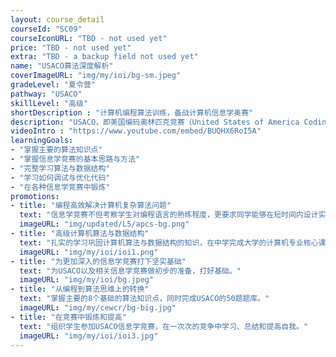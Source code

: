 ```yaml
---
layout: course_detail
courseId: "SC09"
courseIconURL: "TBD - not used yet"
price: "TBD - not used yet"
extra: "TBD - a backup field not used yet"
name: "USACO算法深度解析"
coverImageURL: "img/my/ioi/bg-sm.jpeg"
gradeLevel: "夏令营"
pathway: "USACO"
skillLevel: "高级"
shortDescription : "计算机编程算法训练，备战计算机信息学奥赛"
description: "USACO，即美国编码奥林匹克竞赛（United States of America Coding Olympiad），是世界上最负盛名的编码竞赛之一，挑战高中生解决和掌握高难度的编程问题。在本夏令营中，学生将通过了解在 USACO 竞赛中取得优异成绩所需的基本算法，开始他们的交易之旅。本课程的主要目标是让学生从编程过渡到算法思维。学生通过锻炼，为参加更深入的信息学竞赛打下坚实的基础"
videoIntro : "https://www.youtube.com/embed/BUQHX6RoI5A"
learningGoals:
- "掌握主要的算法知识点"
- "掌握信息学竞赛的基本思路与方法"
- "完整学习算法与数据结构"
- "学习如何调试与优化代码"
- "在各种信息学竞赛中锻炼"
promotions:
- title: "编程高效解决计算机复杂算法问题"
  text: "信息学竞赛不但考察学生对编程语言的熟练程度，更要求同学能够在短时间内设计实现解决复杂计算机算法为题的能力。"
  imageURL: "img/updated/L5/apcs-bg.png"
- title: "高级计算机算法与数据结构"
  text: "扎实的学习巩固计算机算法与数据结构的知识，在中学完成大学的计算机专业核心课程。"
  imageURL: "img/my/ioi/ioi1.png"
- title: "为更加深入的信息学竞赛打下坚实基础"
  text: "为USACO以及相关信息学竞赛做初步的准备，打好基础。"
  imageURL: "img/my/ioi/bg.jpeg"
- title: "从编程到算法思维上的转换"
  text: "掌握主要的8个基础的算法知识点，同时完成USACO的50题题库。"
  imageURL: "img/my/cewcr/bg-big.jpg"
- title: "在竞赛中锻炼和提高"
  text: "组织学生参加USACO信息学竞赛，在一次次的竞争中学习、总结和提高自我。"
  imageURL: "img/my/ioi/ioi3.jpg"
---
```

